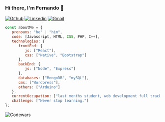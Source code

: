 ### Hi there, I'm Fernando 👋

[![Github](https://img.shields.io/badge/-Github-000?style=flat&logo=Github&logoColor=white)](https://github.com/NandoTen)
[![Linkedin](https://img.shields.io/badge/-LinkedIn-blue?style=flat&logo=Linkedin&logoColor=white)](https://www.linkedin.com/in/fernando-tenreiro/)
[![Gmail](https://img.shields.io/badge/-Gmail-c14438?style=flat&logo=Gmail&logoColor=white)](mailto:electromedussa@gmail.com)

```javascript
const aboutMe = {
   pronouns: "he" | "him",
   code: [Javascript, HTML, CSS, PHP, C++],
   technologies: {
      frontEnd: {
         js: ["React"],
         css: ["Native", "Bootstrap"]
      },
      backEnd: {
         js: ["Node", "Express"]
      },
      databases: ["MongoDB", "mySQL"],
      cms: ["Wordpress"],
      others: ["Arduino"]
   },
   currentOccupation: ["last months student, web development full track in Ironhack Bootcamp, now open for job opportunities."],
   challenge: ["Never stop learning."]
};
```
<img src="https://www.codewars.com/users/NandoTen/badges/large" alt="Codewars"/>
<!--
**NandoTen/NandoTen** is a ✨ _special_ ✨ repository because its `README.md` (this file) appears on your GitHub profile.

Here are some ideas to get you started:

- 🔭 I’m currently working on ...
- 🌱 I’m currently learning ...
- 👯 I’m looking to collaborate on ...
- 🤔 I’m looking for help with ...
- 💬 Ask me about ...
- 📫 How to reach me: ...
- 😄 Pronouns: ...
- ⚡ Fun fact: ...
-->
